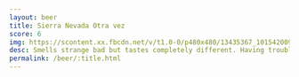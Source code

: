 ```yaml
---
layout: beer
title: Sierra Nevada Otra vez
score: 6
img: https://scontent.xx.fbcdn.net/v/t1.0-0/p480x480/13435367_10154200938253745_7818346019313072630_n.jpg?oh=15ecb283ee8b4944086a967fc1f464a8&oe=590A7BE3
desc: Smells strange bad but tastes completely different. Having trouble describing exactly what I’m getting here, kind of like watermelon. Perhaps too many things going on all at once. I wouldn’t want many but it’s worth the experience
permalink: /beer/:title.html
---
```

